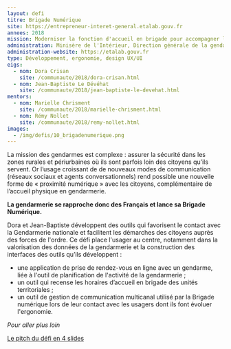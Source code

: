 ```yaml
---
layout: defi
titre: Brigade Numérique
site: https://entrepreneur-interet-general.etalab.gouv.fr
annees: 2018
mission: Moderniser la fonction d'accueil en brigade pour accompagner les citoyens et les gendarmes
administration: Minisère de l'Intérieur, Direction générale de la gendarmerie nationale (DGGN)
administration-website: https://etalab.gouv.fr
type: Développement, ergonomie, design UX/UI
eigs:
  - nom: Dora Crisan
  	site: /communaute/2018/dora-crisan.html
  - nom: Jean-Baptiste Le Dévéhat
	site: /communaute/2018/jean-baptiste-le-devehat.html
mentors:
  - nom: Marielle Chrisment
	site: /communaute/2018/marielle-chrisment.html
  - nom: Rémy Nollet
	site: /communaute/2018/remy-nollet.html
images:
  - /img/defis/10_brigadenumerique.png
---
```

 
La mission des gendarmes est complexe : assurer la sécurité dans les
zones rurales et périurbaines où ils sont parfois loin des citoyens
qu’ils servent. Or l’usage croissant de de nouveaux modes de communication 
(réseaux sociaux et agents conversationnels) rend possible une nouvelle
forme de « proximité numérique » avec les citoyens, complémentaire de
l’accueil physique en gendarmerie.

**La gendarmerie se rapproche donc des Français et lance sa Brigade
Numérique.** 

Dora et Jean-Baptiste développent des outils qui favorisent le contact 
avec la Gendarmerie nationale et facilitent les démarches des citoyens 
auprès des forces de l'ordre. Ce défi place l'usager au centre, 
notamment dans la valorisation des données de la gendarmerie et 
la construction des interfaces des outils qu’ils développent :
- une application de prise de rendez-vous en ligne avec un gendarme, 
liée à l'outil de planification de l'activité de la gendarmerie ;
- un outil qui recense les horaires d’accueil en brigade des unités 
territoriales ;
- un outil de gestion de communication multicanal utilisé par la 
Brigade numérique lors de leur contact avec les usagers dont ils font évoluer
l'ergonomie. 

_Pour aller plus loin_

[Le pitch du défi en 4 slides](https://www.slideshare.net/Etalab/eig-promo-2-prsentation-du-dfi-brigade-numrique/1)
